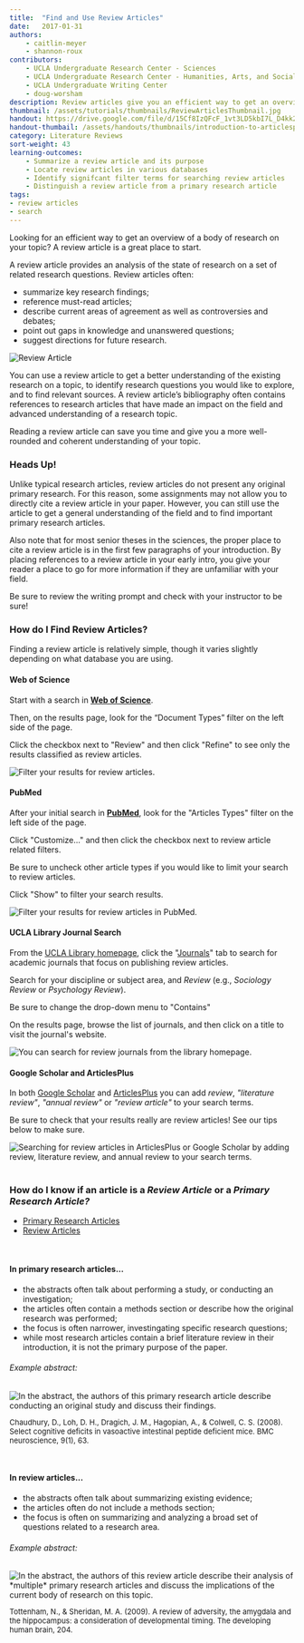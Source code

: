 ```yaml
---
title:  "Find and Use Review Articles"
date:   2017-01-31
authors: 
    - caitlin-meyer 
    - shannon-roux
contributors: 
    - UCLA Undergraduate Research Center - Sciences
    - UCLA Undergraduate Research Center - Humanities, Arts, and Social Sciences
    - UCLA Undergraduate Writing Center
    - doug-worsham
description: Review articles give you an efficient way to get an overview of a body of research on your topic.
thumbnail: /assets/tutorials/thumbnails/ReviewArticlesThumbnail.jpg
handout: https://drive.google.com/file/d/15Cf8IzQFcF_1vt3LD5kbI7L_D4kk2qqO/preview
handout-thumbail: /assets/handouts/thumbnails/introduction-to-articlesplus-tn.png
category: Literature Reviews
sort-weight: 43
learning-outcomes:
    - Summarize a review article and its purpose
    - Locate review articles in various databases
    - Identify signifcant filter terms for searching review articles
    - Distinguish a review article from a primary research article
tags:
- review articles
- search
---
```


<p>Looking for an efficient way to get an overview of a body of research on your topic? A review article is a great place to start.</p>

<p>A review article provides an analysis of the state of research on a set of related research questions. Review articles often:</p>

<ul class="browser-default">
    <li>summarize key research findings;</li>
    <li>reference must-read articles;</li>
    <li>describe current areas of agreement as well as controversies and debates;</li>
    <li>point out gaps in knowledge and unanswered questions;</li>
    <li>suggest directions for future research.</li>
</ul>

<img src="{{ '/assets/images/lit-review-article-diagram-1080.png' | prepend: site.baseurl }}" class="img-fluid" alt="Review Article" data-caption="Review Article"> 

<p>You can use a review article to get a better understanding of the existing research on a topic, to identify research questions you would like to explore, and to find relevant sources. A review article’s bibliography often contains references to research articles that have made an impact on the field and advanced understanding of a research topic. 
</p>

<p>Reading a review article can save you time and give you a more well-rounded and coherent understanding of your topic.</p>

### Heads Up!

<p>Unlike typical research articles, review articles do not present any original primary research. For this reason, some assignments may not allow you to directly cite a review article in your paper. However, you can still use the article to get a general understanding of the field and to find important primary research articles.</p>

<p>Also note that for most senior theses in the sciences, the proper place to cite a review article is in the first few paragraphs of your introduction.  By placing references to a review article in your early intro, you give your reader a place to go for more information if they are unfamiliar with your field.</p>

<p>Be sure to review the writing prompt and check with your instructor to be sure!</p>

### How do I Find Review Articles? 

Finding a review article is relatively simple, though it varies slightly depending on what database you are using. 

<!-- Start Web of Science -->
<div class="card shadow">
    <div class="card-header">
    <h4>Web of Science</h4>
    </div>
    <div class="card-body">
                <p>Start with a search in <strong><a href="http://apps.webofknowledge.com/WOS_GeneralSearch_input.do?last_prod=WOS&product=WOS&highlighted_tab=WOS&search_mode=GeneralSearch" target="_blank">Web of Science</a></strong>.</p>
        <p>Then, on the results page, look for the “Document Types” filter on the left side of the page.</p>
        <p>Click the checkbox next to "Review" and then click "Refine" to see only the results classified as review articles.</p>
  <img src="{{ '/assets/images/web-of-science-wastewater-review.png' | prepend: site.baseurl }}" class="img-fluid" alt="Filter your results for review articles." data-caption="Under Document Types click the checkbox next to Review and then click Refine.">
            </div>
        </div>
<!-- End Web of Science -->

<!-- Start PubMed -->
<div class="card shadow mt-4">
    <div class="card-header">
    <h4>PubMed</h4>
    </div>
    <div class="card-body">
                 <p>After your initial search in <strong><a href="http://www.ncbi.nlm.nih.gov/pubmed/?otool=cdlib&tool=cdl" target="_blank">PubMed</a></strong>, look for the "Articles Types" filter on the left side of the page.</p>
        <p>Click "Customize..." and then click the checkbox next to review article related filters.</p>
        <p>Be sure to uncheck other article types if you would like to limit your search to review articles.</p>
        <p>Click "Show" to filter your search results.</p>
  <img src="https://www.evernote.com/l/AN8111WmiehF_JR_WpG4Zx2RzEXPMSda0y4B/image.png" class="img-fluid" alt="Filter your results for review articles in PubMed." data-caption="more directions.">
            </div>
        </div>
<!-- End PubMed -->

<!-- Start UCLA Library Journal Search -->
<div class="card shadow mt-4">
    <div class="card-header">
    <h4>UCLA Library Journal Search</h4>
    </div>
    <div class="card-body">
                 <p>From the <a href="http://library.ucla.edu" target="_blank">UCLA Library homepage</a>, click the "<a href="http://www.library.ucla.edu/#journals" target="_blank">Journals</a>" tab to search for academic journals that focus on publishing review articles.</p>
       <p>Search for your discipline or subject area, and <em>Review</em> (e.g., <em>Sociology Review</em> or <em>Psychology Review</em>).</p>
       <p>Be sure to change the drop-down menu to "Contains"</p>
       <p>On the results page, browse the list of journals, and then click on a title to visit the journal's website.</p>
  <img src="{{ '/assets/images/journal-search-review.png' | prepend: site.baseurl }}" class="img-fluid" alt="You can search for review journals from the library homepage." data-caption="Search for journals that specialize in publishing review articles from the UCLA Library homepage.">
            </div>
        </div>
<!-- End UCLA Library Journal Search -->

<!-- Start Google Scholar -->
<div class="card shadow mt-4">
<div class="card-header">
    <h4>Google Scholar and ArticlesPlus</h4>
    </div>
    <div class="card-body">
                <p>In both <a href="http://scholar.google.com" target="_blank">Google Scholar</a> and <a href="http://ucla.summon.serialssolutions.com/#!/" target="_blank">ArticlesPlus</a> you can add <em>review</em>, <em>"literature review"</em>, <em>"annual review"</em> or <em>"review article"</em> to your search terms.</p>
        <p>Be sure to check that your results really are review articles! See our tips below to make sure.</p>
  <img src="{{ '/assets/images/articles-plus-review-article-search.png' | prepend: site.baseurl }}" class="img-fluid" alt="Searching for review articles in ArticlesPlus or Google Scholar by adding review, literature review, and annual review to your search terms." data-caption="In Google Scholar and ArticlesPlus add review article related terms to your search.">
            </div>
        </div>
<!-- End Google Scholar -->

<br>

<h3>How do I know if an article is a <em>Review Article</em> or a <em>Primary Research Article?</em></h3>

<!-- this needs a little more alignment with https://getbootstrap.com/docs/4.3/components/card/ -->
<div class="card shadow">
    <div class="card-header">
        <ul class="nav nav-tabs card-header-tabs">
          <li class="nav-item">
            <a class="nav-item nav-link active" id="nav-primary-tab" data-toggle="tab" href="#nav-primary" role="tab" aria-controls="nav-primary" aria-selected="true">Primary Research Articles</a>
          </li>
          <li class="nav-item">
            <a class="nav-item nav-link" id="nav-review-tab" data-toggle="tab" href="#nav-review" role="tab" aria-controls="nav-review" aria-selected="false">Review Articles</a>
          </li>
        </ul>
    </div>
    <div class="card-body">
    <div class="tab-content" id="nav-tabContent">
      <div class="tab-pane fade show active" id="nav-primary" role="tabpanel" aria-labelledby="nav-primary-tab">
          <br>
        <h4>In primary research articles...</h4>
          <ul class="browser-default">
                <li>the abstracts often talk about performing a study, or conducting an investigation;</li>
                <li>the articles often contain a methods section or describe how the original research was performed;</li>
                <li>the focus is often narrower, investingating specific research questions;</li>
                <li>while most research articles contain a brief literature review in their introduction, it is not the primary purpose of the paper.</li>
            </ul>
          <h6>Example abstract:</h6>
          <img src="{{ '/assets/images/rop-primary-annotated.jpg' | prepend: site.baseurl }}" class="img-fluid border" alt="In the abstract, the authors of this primary research article describe conducting an original study and discuss their findings." data-caption="The abstract for a primary research article discusses a study or investigation.">
           <p style="font-size: small;">Chaudhury, D., Loh, D. H., Dragich, J. M., Hagopian, A., & Colwell, C. S. (2008). Select cognitive deficits in vasoactive intestinal peptide deficient mice. BMC neuroscience, 9(1), 63.</p>
        </div>
      <div class="tab-pane fade" id="nav-review" role="tabpanel" aria-labelledby="nav-review-tab">
          <br>
        <h4>In review articles...</h4>
          <ul class="browser-default">
                <li>the abstracts often talk about summarizing existing evidence;</li>
                <li>the articles often do not include a methods section;</li>
                <li>the focus is often on summarizing and analyzing a broad set of questions related to a research area.</li>
                </ul>
          <h6>Example abstract:</h6>
           <img src="{{ '/assets/images/rop-review-annotated.jpg' | prepend: site.baseurl }}" class="img-fluid border" alt="In the abstract, the authors of this review article describe their analysis of *multiple* primary research articles and discuss the implications of the current body of research on this topic." data-caption="The abstract for a primary research article discusses a study or investigation.">
          <p style="font-size: small;">Tottenham, N., & Sheridan, M. A. (2009). A review of adversity, the amygdala and the hippocampus: a consideration of developmental timing. The developing human brain, 204.</p>
        </div>
        </div>
    </div>
</div>


<!-- include embed-and-share-buttons.html ? -->
